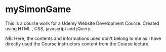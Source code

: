 # mySimonGame

This is a course work for a Udemy Website Development Course. Created using HTML , CSS, javascript and jQuery.

NB: Here, the contents and informations used don't belong to me as I have directly used the Course Instructors content from the Course lecture.
